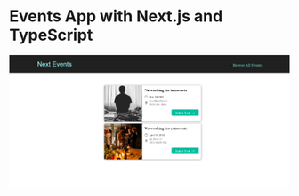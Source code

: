 # Events App with Next.js and TypeScript

![screenshot](https://github.com/msyavuz/Event-Board/blob/master/assets/Screenshot.webp?raw=true)

